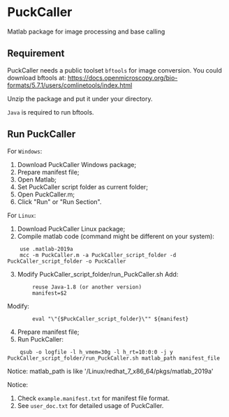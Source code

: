 # PuckCaller
Matlab package for image processing and base calling

## Requirement

PuckCaller needs a public toolset `bftools` for image conversion. You could download bftools at:
https://docs.openmicroscopy.org/bio-formats/5.7.1/users/comlinetools/index.html

Unzip the package and put it under your directory.

`Java` is required to run bftools.

## Run PuckCaller

For `Windows`:
1) Download PuckCaller Windows package;
1) Prepare manifest file;
2) Open Matlab;
3) Set PuckCaller script folder as current folder;
4) Open PuckCaller.m;
5) Click "Run" or "Run Section".

For `Linux`:
1) Download PuckCaller Linux package;
2) Compile matlab code (command might be different on your system):
```
	use .matlab-2019a
	mcc -m PuckCaller.m -a PuckCaller_script_folder -d PuckCaller_script_folder -o PuckCaller
```
3) Modify PuckCaller_script_folder/run_PuckCaller.sh
Add: 
```
		reuse Java-1.8 (or another version)
		manifest=$2
```
Modify:
```
		eval "\"{$PuckCaller_script_folder}\"" ${manifest}
```
4) Prepare manifest file;
5) Run PuckCaller:
```
	qsub -o logfile -l h_vmem=30g -l h_rt=10:0:0 -j y PuckCaller_script_folder/run_PuckCaller.sh matlab_path manifest_file
```

Notice: matlab_path is like '/Linux/redhat_7_x86_64/pkgs/matlab_2019a'

Notice: 
1) Check `example.manifest.txt` for manifest file format.
2) See `user_doc.txt` for detailed usage of PuckCaller. 
